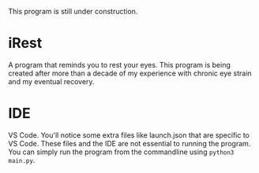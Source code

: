 This program is still under construction.

# iRest
A program that reminds you to rest your eyes. This program is being created after more than a decade of my experience with chronic eye strain and my eventual recovery.

# IDE
VS Code. You'll notice some extra files like launch.json that are specific to VS Code. These files and the IDE are not essential to running the program. You can simply run the program from the commandline using `python3 main.py`.

